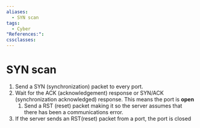 ```yaml
---
aliases:
  - SYN scan
tags:
  - Cyber
"References:": 
cssclasses:
---
```

# SYN scan
1. Send a SYN (synchronization) packet to every port.
2. Wait for the ACK (acknowledgement) response or SYN/ACK (synchronization acknowledged) response. This means the port is **open**
	1. Send a RST (reset) packet making it so the server assumes that there has been a communications error. 
3. If the server sends an RST(reset) packet from a port, the port is closed